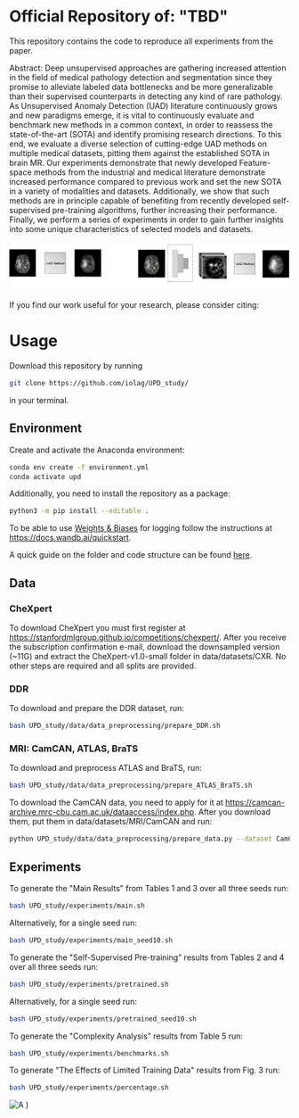 # Official Repository of: "TBD"
This repository contains the code to reproduce all experiments from the paper.

Abstract: Deep unsupervised approaches are gathering increased attention in the field of medical pathology detection and segmentation since they promise to alleviate labeled data bottlenecks and be more generalizable than their supervised counterparts in detecting any kind of rare pathology. As Unsupervised Anomaly Detection (UAD) literature continuously grows and new paradigms emerge, it is vital to continuously evaluate and benchmark new methods in a common context, in order to reassess the state-of-the-art (SOTA) and identify promising research directions. To this end, we evaluate a diverse selection of cutting-edge UAD methods on multiple medical datasets, pitting them against the established SOTA in brain MR. Our experiments demonstrate that newly developed Feature-space methods from the industrial and medical literature demonstrate increased performance compared to previous work and set the new SOTA in a variety of modalities and datasets. Additionally, we show that such methods are in principle capable of benefiting from recently developed self-supervised pre-training algorithms, further increasing their performance. Finally, we perform a series of experiments in order to gain further insights into some unique characteristics of selected models and datasets.

![A schematic illustration of Image-space (a) and Feature-space (b) methods. (Figure 1 from the paper)](figures/illustration.png)

If you find our work useful for your research, please consider citing:


# Usage

Download this repository by running

```bash
git clone https://github.com/iolag/UPD_study/
```

in your terminal.

## Environment

Create and activate the Anaconda environment:

```bash
conda env create -f environment.yml
conda activate upd
```

Additionally, you need to install the repository as a package:

```bash
python3 -m pip install --editable .
```

To be able to use [Weights & Biases](https://wandb.ai) for logging follow the instructions at https://docs.wandb.ai/quickstart.

A quick guide on the folder and code structure can be found [here](structure.md).

## Data

### CheXpert 

To download CheXpert you must first register at https://stanfordmlgroup.github.io/competitions/chexpert/. After you receive the subscription confirmation e-mail, download the downsampled version (~11G) and extract the CheXpert-v1.0-small folder in data/datasets/CXR. No other steps are required and all splits are provided.

### DDR 

To download and prepare the DDR dataset, run:

```bash
bash UPD_study/data/data_preprocessing/prepare_DDR.sh
```

### MRI: CamCAN, ATLAS, BraTS 

To download and preprocess ATLAS and BraTS, run:

```bash
bash UPD_study/data/data_preprocessing/prepare_ATLAS_BraTS.sh
```
To download the CamCAN data, you need to apply for it at https://camcan-archive.mrc-cbu.cam.ac.uk/dataaccess/index.php. After you download them, put them in data/datasets/MRI/CamCAN and run:

```bash
python UPD_study/data/data_preprocessing/prepare_data.py --dataset CamCAN
```

## Experiments

To generate the "Main Results" from Tables 1 and 3 over all three seeds run:
```bash
bash UPD_study/experiments/main.sh 
```
Alternatively, for a single seed run:

```bash
bash UPD_study/experiments/main_seed10.sh 
```


To generate the "Self-Supervised Pre-training" results from Tables 2 and 4 over all three seeds run:
```bash
bash UPD_study/experiments/pretrained.sh
```
Alternatively, for a single seed run:

```bash
bash UPD_study/experiments/pretrained_seed10.sh      
```

To generate the "Complexity Analysis" results from Table 5 run:
```bash
bash UPD_study/experiments/benchmarks.sh
```

To generate "The Effects of Limited Training Data" results from Fig. 3 run:
```bash
bash UPD_study/experiments/percentage.sh
```


![A )](figures/repo_samples.png)